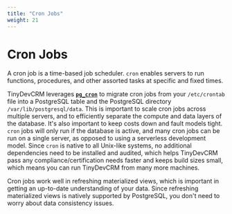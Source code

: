 ```yaml
---
title: "Cron Jobs"
weight: 21
---
```


# Cron Jobs

A cron job is a time-based job scheduler. `cron` enables servers to run
functions, procedures, and other assorted tasks at specific and fixed times.

TinyDevCRM leverages [**`pg_cron`**](https://github.com/tinydevcrm/pg_cron) to
migrate cron jobs from your `/etc/crontab` file into a PostgreSQL table and the
PostgreSQL directory `/var/lib/postgresql/data`. This is important to scale cron
jobs across multiple servers, and to efficiently separate the compute and data
layers of the database. It's also important to keep costs down and fault models
tight. `cron` jobs will only run if the database is active, and many cron jobs
can be run on a single server, as opposed to using a serverless development
model. Since `cron` is native to all Unix-like systems, no additional
dependencies need to be installed and audited, which helps TinyDevCRM pass any
compliance/certification needs faster and keeps build sizes small, which means
you can run TinyDevCRM from many more machines.

Cron jobs work well in refreshing materialized views, which is important in
getting an up-to-date understanding of your data. Since refreshing materialized
views is natively supported by PostgreSQL, you don't need to worry about data
consistency issues.
